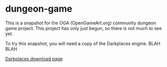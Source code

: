 dungeon-game
============

This is a snapshot for the OGA (OpenGameArt.org) community dungeon game
project.  This project has only just begun, so there is not much to see
yet.

To try this snapshot, you will need a copy of the Darkplaces engine.
BLAH BLAH

[Darkplaces download page](http://icculus.org/twilight/darkplaces/download.html)



